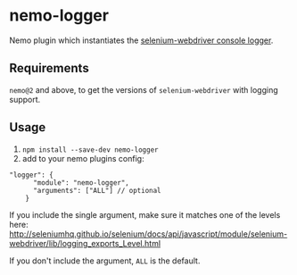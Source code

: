 # nemo-logger

Nemo plugin which instantiates the [selenium-webdriver console logger](http://seleniumhq.github.io/selenium/docs/api/javascript/module/selenium-webdriver/lib/logging.html).

## Requirements

`nemo@2` and above, to get the versions of `selenium-webdriver` with logging support.

## Usage

1. `npm install --save-dev nemo-logger`
2. add to your nemo plugins config:

```
"logger": {
      "module": "nemo-logger",
      "arguments": ["ALL"] // optional
    }
```

If you include the single argument, make sure it matches one of the levels here:
http://seleniumhq.github.io/selenium/docs/api/javascript/module/selenium-webdriver/lib/logging_exports_Level.html

If you don't include the argument, `ALL` is the default.